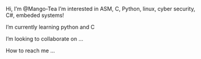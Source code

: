  Hi, I’m @Mango-Tea
 I’m interested in ASM, C, Python, linux, cyber security, C#, embeded systems!

I’m currently learning python and C
 
 I’m looking to collaborate on ...
 
 How to reach me ...

<!---
Mango-Tea/Mango-Tea is a ✨ special ✨ repository because its `README.md` (this file) appears on your GitHub profile.
You can click the Preview link to take a look at your changes.
--->
